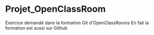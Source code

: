 # Projet_OpenClassRoom
Exercice demandé dans la formation Git d'OpenClassRooms
En fait la formation est aussi sur Github
